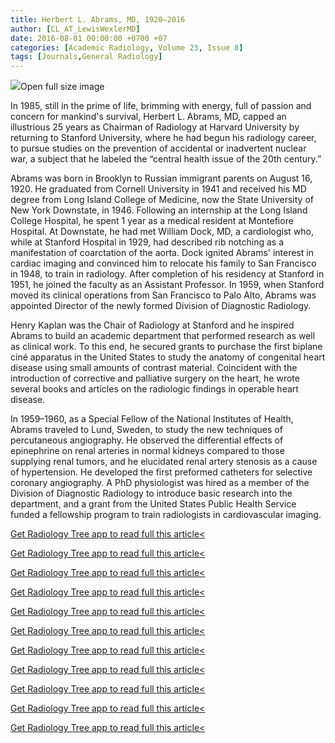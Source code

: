 ```yaml
---
title: Herbert L. Abrams, MD, 1920–2016
author: [CL_AT_LewisWexlerMD]
date: 2016-08-01 00:00:00 +0700 +07
categories: [Academic Radiology, Volume 23, Issue 8]
tags: [Journals,General Radiology]
---
```

![](https://d1niluoi1dd30v.cloudfront.net/10766332/S1076633216X00074/S1076633216300861/xacra3768-fig-0001.jpg?Signature=eA0oOuxIxXuYXzkWRuUQ3HW1HuWkV0ApWXyk989gtZFGwtBDj7HZWa-uWnpzn26-uCJW-Pax91Ji2dy0SblpJ%7Ev2f5fMaAbFQlkDih4PUt%7E9T6BVakmwYA9ieFlhzj48PquPejyGo6zfLBWdJEsi3O5EBYBE5%7E-V7Yio5BnTCR4_&Expires=1669592981&Key-Pair-Id=APKAICLNFGBCWWYGVIZQ)Open full size image

In 1985, still in the prime of life, brimming with energy, full of passion and concern for mankind's survival, Herbert L. Abrams, MD, capped an illustrious 25 years as Chairman of Radiology at Harvard University by returning to Stanford University, where he had begun his radiology career, to pursue studies on the prevention of accidental or inadvertent nuclear war, a subject that he labeled the “central health issue of the 20th century.”

Abrams was born in Brooklyn to Russian immigrant parents on August 16, 1920. He graduated from Cornell University in 1941 and received his MD degree from Long Island College of Medicine, now the State University of New York Downstate, in 1946. Following an internship at the Long Island College Hospital, he spent 1 year as a medical resident at Montefiore Hospital. At Downstate, he had met William Dock, MD, a cardiologist who, while at Stanford Hospital in 1929, had described rib notching as a manifestation of coarctation of the aorta. Dock ignited Abrams' interest in cardiac imaging and convinced him to relocate his family to San Francisco in 1948, to train in radiology. After completion of his residency at Stanford in 1951, he joined the faculty as an Assistant Professor. In 1959, when Stanford moved its clinical operations from San Francisco to Palo Alto, Abrams was appointed Director of the newly formed Division of Diagnostic Radiology.

Henry Kaplan was the Chair of Radiology at Stanford and he inspired Abrams to build an academic department that performed research as well as clinical work. To this end, he secured grants to purchase the first biplane ciné apparatus in the United States to study the anatomy of congenital heart disease using small amounts of contrast material. Coincident with the introduction of corrective and palliative surgery on the heart, he wrote several books and articles on the radiologic findings in operable heart disease.

In 1959–1960, as a Special Fellow of the National Institutes of Health, Abrams traveled to Lund, Sweden, to study the new techniques of percutaneous angiography. He observed the differential effects of epinephrine on renal arteries in normal kidneys compared to those supplying renal tumors, and he elucidated renal artery stenosis as a cause of hypertension. He developed the first preformed catheters for selective coronary angiography. A PhD physiologist was hired as a member of the Division of Diagnostic Radiology to introduce basic research into the department, and a grant from the United States Public Health Service funded a fellowship program to train radiologists in cardiovascular imaging.

[Get Radiology Tree app to read full this article<](https://clinicalpub.com/app)

[Get Radiology Tree app to read full this article<](https://clinicalpub.com/app)

[Get Radiology Tree app to read full this article<](https://clinicalpub.com/app)

[Get Radiology Tree app to read full this article<](https://clinicalpub.com/app)

[Get Radiology Tree app to read full this article<](https://clinicalpub.com/app)

[Get Radiology Tree app to read full this article<](https://clinicalpub.com/app)

[Get Radiology Tree app to read full this article<](https://clinicalpub.com/app)

[Get Radiology Tree app to read full this article<](https://clinicalpub.com/app)

[Get Radiology Tree app to read full this article<](https://clinicalpub.com/app)

[Get Radiology Tree app to read full this article<](https://clinicalpub.com/app)

[Get Radiology Tree app to read full this article<](https://clinicalpub.com/app)